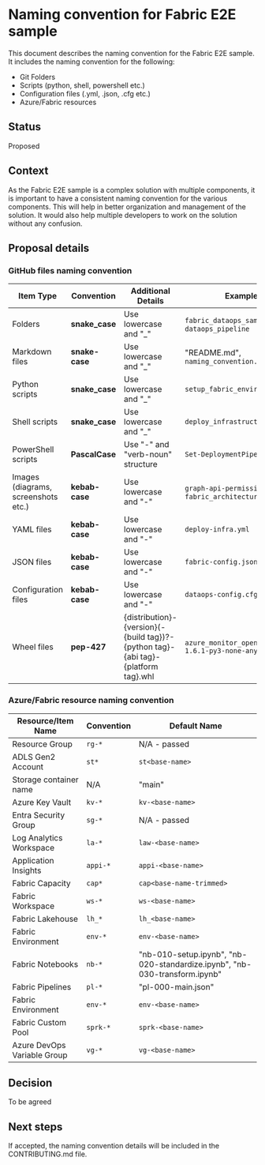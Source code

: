 # Naming convention for Fabric E2E sample

This document describes the naming convention for the Fabric E2E sample. It includes the naming convention for the following:

- Git Folders
- Scripts (python, shell, powershell etc.)
- Configuration files (.yml, .json, .cfg etc.)
- Azure/Fabric resources

## Status

Proposed

## Context

As the Fabric E2E sample is a complex solution with multiple components, it is important to have a consistent naming convention for the various components. This will help in better organization and management of the solution. It would also help multiple developers to work on the solution without any confusion.

## Proposal details

### GitHub files naming convention

| Item Type | Convention | Additional Details | Example |
| --- | --- | --- | --- |
| Folders | **snake_case** | Use lowercase and "_" | `fabric_dataops_sample`, `dataops_pipeline` |
| Markdown files | **snake-case** | Use lowercase and "_" | "README.md", `naming_convention.md` |
| Python scripts | **snake_case** | Use lowercase and "_" | `setup_fabric_environment.py` |
| Shell scripts | **snake_case** | Use lowercase and "_" | `deploy_infrastructure.sh` |
| PowerShell scripts | **PascalCase** | Use "-" and "verb-noun" structure | `Set-DeploymentPipelines.ps1` |
| Images (diagrams, screenshots etc.) | **kebab-case** | Use lowercase and "-" | `graph-api-permission.png`, `fabric_architecture.drawio`|
| YAML files | **kebab-case** | Use lowercase and "-" | `deploy-infra.yml` |
| JSON files | **kebab-case** | Use lowercase and "-" | `fabric-config.json` |
| Configuration files | **kebab-case** | Use lowercase and "-" | `dataops-config.cfg` |
| Wheel files | **pep-427** | {distribution}-{version}(-{build tag})?-{python tag}-{abi tag}-{platform tag}.whl | `azure_monitor_opentelemetry-1.6.1-py3-none-any.whl` |

### Azure/Fabric resource naming convention

| Resource/Item Name | Convention | Default Name |
| --- | --- | --- |
| Resource Group | `rg-*` | N/A - passed |
| ADLS Gen2 Account | `st*` | `st<base-name>` |
| Storage container name | N/A | "main" |
| Azure Key Vault | `kv-*` | `kv-<base-name>` |
| Entra Security Group | `sg-*` | N/A - passed |
| Log Analytics Workspace | `la-*` | `law-<base-name>` |
| Application Insights | `appi-*` | `appi-<base-name>` |
| Fabric Capacity | `cap*` | `cap<base-name-trimmed>` |
| Fabric Workspace | `ws-*` | `ws-<base-name>` |
| Fabric Lakehouse | `lh_*` | `lh_<base-name>` |
| Fabric Environment | `env-*` | `env-<base-name>` |
| Fabric Notebooks | `nb-*` | "nb-010-setup.ipynb", "nb-020-standardize.ipynb", "nb-030-transform.ipynb" |
| Fabric Pipelines | `pl-*` | "pl-000-main.json" |
| Fabric Environment | `env-*` | `env-<base-name>` |
| Fabric Custom Pool | `sprk-*` | `sprk-<base-name>` |
| Azure DevOps Variable Group | `vg-*` | `vg-<base-name>` |

## Decision

To be agreed

## Next steps

If accepted, the naming convention details will be included in the CONTRIBUTING.md file.
